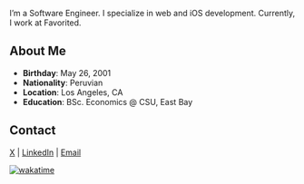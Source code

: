 I’m a Software Engineer. I specialize in web and iOS development. Currently, I work at Favorited.

## About Me

- **Birthday**: May 26, 2001
- **Nationality**: Peruvian
- **Location**: Los Angeles, CA
- **Education**: BSc. Economics @ CSU, East Bay

## Contact

[X](https://x.com/alvropenaa) | [LinkedIn](https://www.linkedin.com/in/alvropena/) | [Email](mailto:me@alvropena.com)

[![wakatime](https://wakatime.com/badge/user/401cadbc-f50c-4d07-a590-a965437b8e94.svg)](https://wakatime.com/@401cadbc-f50c-4d07-a590-a965437b8e94)
